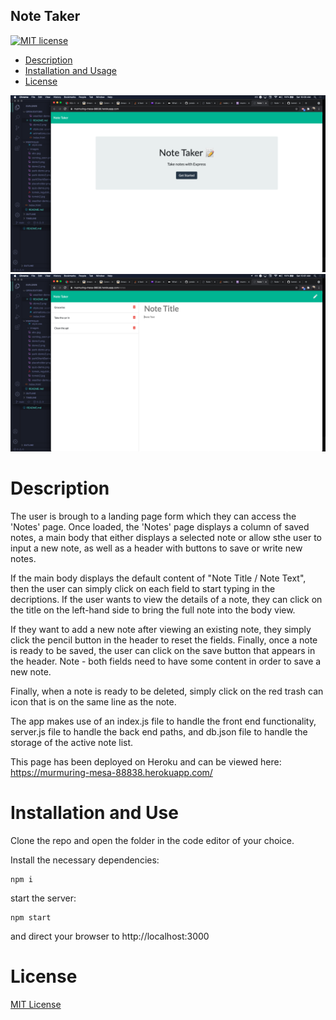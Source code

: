 ## Note Taker

[![MIT license](https://img.shields.io/badge/License-MIT-blue.svg)](https://lbesson.mit-license.org/)

- [Description ](#description)
- [Installation and Usage](#installation-and-use)
- [License](#license)

![screenshot-landing-page](public/assets/images/demo1.png)
![screenshot-notes-page](public/assets/images/demo2.png)

# Description

The user is brough to a landing page form which they can access the 'Notes' page. Once loaded, the 'Notes' page displays a column of saved notes, a main body that either displays a selected note or allow sthe user to input a new note, as well as a header with buttons to save or write new notes.

If the main body displays the default content of "Note Title / Note Text", then the user can simply click on each field to start typing in the decriptions. If the user wants to view the details of a note, they can click on the title on the left-hand side to bring the full note into the body view.

If they want to add a new note after viewing an existing note, they simply click the pencil button in the header to reset the fields. Finally, once a note is ready to be saved, the user can click on the save button that appears in the header. Note - both fields need to have some content in order to save a new note.

Finally, when a note is ready to be deleted, simply click on the red trash can icon that is on the same line as the note.

The app makes use of an index.js file to handle the front end functionality, server.js file to handle the back end paths, and db.json file to handle the storage of the active note list.

This page has been deployed on Heroku and can be viewed here: https://murmuring-mesa-88838.herokuapp.com/

# Installation and Use

Clone the repo and open the folder in the code editor of your choice.

Install the necessary dependencies:

```
npm i
```

start the server:

```
npm start
```

and direct your browser to http://localhost:3000

# License

[MIT License](https://opensource.org/licenses/MIT)
